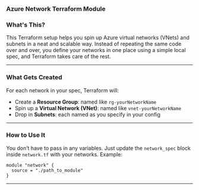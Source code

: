 ### Azure Network Terraform Module

### What's This?
This Terraform setup helps you spin up Azure virtual networks (VNets) and subnets in a neat and scalable way. Instead of repeating the same code over and over, you define your networks in one place using a simple local spec, and Terraform takes care of the rest.

---

### What Gets Created
For each network in your spec, Terraform will:
- Create a **Resource Group**: named like `rg-yourNetworkName`
- Spin up a **Virtual Network (VNet)**: named like `vnet-yourNetworkName`
- Drop in **Subnets**: each named as you specify in your config

---

### How to Use It
You don’t have to pass in any variables. Just update the `network_spec` block inside `network.tf` with your networks. Example:

```hcl
module "network" {
  source = "./path_to_module"
}
```

---
